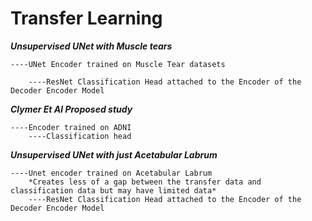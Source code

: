 # Transfer Learning

***Unsupervised UNet with Muscle tears***
```
----UNet Encoder trained on Muscle Tear datasets

    ----ResNet Classification Head attached to the Encoder of the Decoder Encoder Model
```
***Clymer Et Al Proposed study***
```
----Encoder trained on ADNI
    ----Classification head
```

***Unsupervised UNet with just Acetabular Labrum***

```
----Unet encoder trained on Acetabular Labrum 
    *Creates less of a gap between the transfer data and classification data but may have limited data*
    ----ResNet Classification Head attached to the Encoder of the Decoder Encoder Model
```